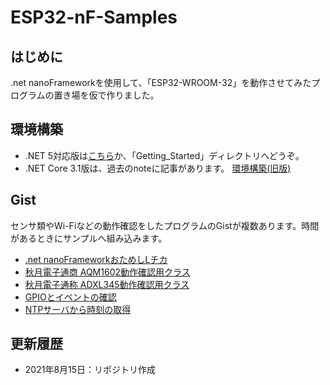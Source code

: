 # ESP32-nF-Samples

## はじめに
.net nanoFrameworkを使用して、「ESP32-WROOM-32」を動作させてみたプログラムの置き場を仮で作りました。

## 環境構築
- .NET 5対応版は[こちら](https://github.com/masi2k203/ESP32-nF-Samples/tree/master/Getting_Started)か、「Getting_Started」ディレクトリへどうぞ。
- .NET Core 3.1版は、過去のnoteに記事があります。
[環境構築(旧版)](https://note.com/ice8550/n/nc29312d23d17)

## Gist
センサ類やWi-Fiなどの動作確認をしたプログラムのGistが複数あります。時間があるときにサンプルへ組み込みます。
- [.net nanoFrameworkおためしLチカ](https://gist.github.com/masi2k203/7a56ec446d0510bac48076a4a039c23a)
- [秋月電子通商 AQM1602動作確認用クラス](https://gist.github.com/masi2k203/26d26f1304aa7d620c6d73ba9d84be7e)
- [秋月電子通称 ADXL345動作確認用クラス](https://gist.github.com/masi2k203/fcf0ad9633525176b66e5bc7ec5f4232)
- [GPIOとイベントの確認](https://gist.github.com/masi2k203/26d26f1304aa7d620c6d73ba9d84be7e)
- [NTPサーバから時刻の取得](https://gist.github.com/masi2k203/e5c5e7c9f5a0a9b33e17fde68bbbc4c6)

## 更新履歴
- 2021年8月15日：リポジトリ作成